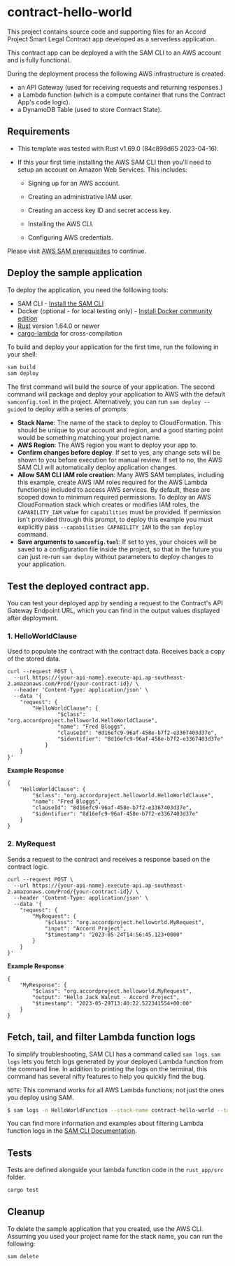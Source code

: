 # contract-hello-world

This project contains source code and supporting files for an Accord Project Smart Legal Contract app developed as a serverless application. 

This contract app can be deployed a with the SAM CLI to an AWS account and is fully functional.

During the deployment process the following AWS infrastructure is created:

- an API Gateway (used for receiving requests and returning responses.)
- a Lambda function (which is a compute container that runs the Contract App's code logic).
- a DynamoDB Table (used to store Contract State).

## Requirements

* This template was tested with Rust v1.69.0 (84c898d65 2023-04-16).

* If this your first time installing the AWS SAM CLI then you'll need to setup an account on Amazon Web Services. This includes:

  - Signing up for an AWS account.

  - Creating an administrative IAM user.

  - Creating an access key ID and secret access key.

  - Installing the AWS CLI.

  - Configuring AWS credentials.

Please visit [AWS SAM prerequisites](https://docs.aws.amazon.com/serverless-application-model/latest/developerguide/prerequisites.html) to continue.

## Deploy the sample application

To deploy the application, you need the folllowing tools:

* SAM CLI - [Install the SAM CLI](https://docs.aws.amazon.com/serverless-application-model/latest/developerguide/serverless-sam-cli-install.html)
* Docker (optional - for local testing only) - [Install Docker community edition](https://hub.docker.com/search/?type=edition&offering=community)
* [Rust](https://www.rust-lang.org/) version 1.64.0 or newer
* [cargo-lambda](https://github.com/cargo-lambda/cargo-lambda) for cross-compilation

To build and deploy your application for the first time, run the following in your shell:

```bash
sam build
sam deploy
```

The first command will build the source of your application. The second command will package and deploy your application to AWS with the default `samconfig.toml` in the project. Alternatively, you can run `sam deploy --guided` to deploy with a series of prompts:

* **Stack Name**: The name of the stack to deploy to CloudFormation. This should be unique to your account and region, and a good starting point would be something matching your project name.
* **AWS Region**: The AWS region you want to deploy your app to.
* **Confirm changes before deploy**: If set to yes, any change sets will be shown to you before execution for manual review. If set to no, the AWS SAM CLI will automatically deploy application changes.
* **Allow SAM CLI IAM role creation**: Many AWS SAM templates, including this example, create AWS IAM roles required for the AWS Lambda function(s) included to access AWS services. By default, these are scoped down to minimum required permissions. To deploy an AWS CloudFormation stack which creates or modifies IAM roles, the `CAPABILITY_IAM` value for `capabilities` must be provided. If permission isn't provided through this prompt, to deploy this example you must explicitly pass `--capabilities CAPABILITY_IAM` to the `sam deploy` command.
* **Save arguments to `samconfig.toml`**: If set to yes, your choices will be saved to a configuration file inside the project, so that in the future you can just re-run `sam deploy` without parameters to deploy changes to your application.

## Test the deployed contract app.

You can test your deployed app by sending a request to the Contract's API Gateway Endpoint URL, which you can find in the output values displayed after deployment.

### 1. HelloWorldClause 

Used to populate the contract with the contract data. Receives back a copy of the stored data.

```
curl --request POST \
  --url https://{your-api-name}.execute-api.ap-southeast-2.amazonaws.com/Prod/{your-contract-id}/ \
  --header 'Content-Type: application/json' \
  --data '{
    "request": {
        "HelloWorldClause": {
  				"$class": "org.accordproject.helloworld.HelloWorldClause",
  				"name": "Fred Bloggs",
  				"clauseId": "8d16efc9-96af-458e-b7f2-e3367403d37e",
  				"$identifier": "8d16efc9-96af-458e-b7f2-e3367403d37e"
			}
    }
}'
```

**Example Response**
```
{
	"HelloWorldClause": {
		"$class": "org.accordproject.helloworld.HelloWorldClause",
		"name": "Fred Bloggs",
		"clauseId": "8d16efc9-96af-458e-b7f2-e3367403d37e",
		"$identifier": "8d16efc9-96af-458e-b7f2-e3367403d37e"
	}
}
```

### 2. MyRequest

Sends a request to the contract and receives a response based on the contract logic.

```
curl --request POST \
  --url https://{your-api-name}.execute-api.ap-southeast-2.amazonaws.com/Prod/{your-contract-id}/ \
  --header 'Content-Type: application/json' \
  --data '{
    "request": {
        "MyRequest": {
            "$class": "org.accordproject.helloworld.MyRequest",
            "input": "Accord Project",
            "$timestamp": "2023-05-24T14:56:45.123+0000"
        }
    }
}'
```

**Example Response**
```
{
	"MyResponse": {
		"$class": "org.accordproject.helloworld.MyRequest",
		"output": "Hello Jack Walnut - Accord Project",
		"$timestamp": "2023-05-29T13:40:22.522341554+00:00"
	}
}
```

## Fetch, tail, and filter Lambda function logs

To simplify troubleshooting, SAM CLI has a command called `sam logs`. `sam logs` lets you fetch logs generated by your deployed Lambda function from the command line. In addition to printing the logs on the terminal, this command has several nifty features to help you quickly find the bug.

`NOTE`: This command works for all AWS Lambda functions; not just the ones you deploy using SAM.

```bash
$ sam logs -n HelloWorldFunction --stack-name contract-hello-world --tail
```

You can find more information and examples about filtering Lambda function logs in the [SAM CLI Documentation](https://docs.aws.amazon.com/serverless-application-model/latest/developerguide/serverless-sam-cli-logging.html).

## Tests

Tests are defined alongside your lambda function code in the `rust_app/src` folder.

```bash
cargo test
```


## Cleanup

To delete the sample application that you created, use the AWS CLI. Assuming you used your project name for the stack name, you can run the following:

```bash
sam delete
```

